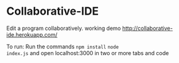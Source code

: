 # Collaborative-IDE
Edit a program collaboratively.
working demo <a>http://collaborative-ide.herokuapp.com/</a>

To run:
Run the commands
<code>npm install</code>
<code>node index.js</code>
 and open localhost:3000 in two or more tabs and code
